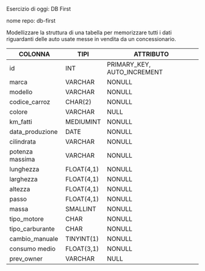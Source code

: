 Esercizio di oggi: DB First

nome repo: db-first

Modellizzare la struttura di una tabella per memorizzare tutti i dati riguardanti delle auto usate messe in vendita da un concessionario.

COLONNA         | TIPI       | ATTRIBUTO 
---             |---         |---
id              | INT        | PRIMARY_KEY, AUTO_INCREMENT
marca           | VARCHAR    | NONULL
modello         | VARCHAR    | NONULL
codice_carroz   | CHAR(2)    | NONULL
colore          | VARCHAR    | NULL
km_fatti        | MEDIUMINT  | NONULL
data_produzione | DATE       | NONULL
cilindrata      | VARCHAR    | NONULL
potenza massima | VARCHAR    | NONULL
lunghezza       | FLOAT(4,1) | NONULL
larghezza       | FLOAT(4,1) | NONULL
altezza         | FLOAT(4,1) | NONULL
passo           | FLOAT(4,1) | NONULL
massa           | SMALLINT   | NONULL
tipo_motore     | CHAR       | NONULL
tipo_carburante | CHAR       | NONULL
cambio_manuale  | TINYINT(1) | NONULL
consumo medio   | FLOAT(3,1) | NONULL
prev_owner      | VARCHAR    | NULL